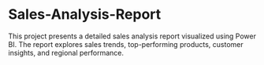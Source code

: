 # Sales-Analysis-Report
This project presents a detailed sales analysis report visualized using Power BI. The report explores sales trends, top-performing products, customer insights, and regional performance.
